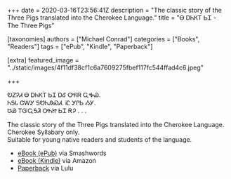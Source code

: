 +++
date = 2020-03-16T23:56:41Z
description = "The classic story of the Three Pigs translated into the Cherokee Language."
title = "Ꮎ ᎠᏂᏦᎢ ᏏᏆ - The Three Pigs"

[taxonomies]
authors = ["Michael Conrad"]
categories = ["Books", "Readers"]
tags = ["ePub", "Kindle", "Paperback"]

[extra]
featured_image = "../static/images/4f11df38cf1c6a7609275fbef117fc544ffad4c6.jpeg"

+++

ᎧᏃᎮᏗ Ꮎ ᎠᏂᏦᎢ ᏏᏆ ᎠᎴ ᎤᏲᏒ ᏩᎭᏯ.  
ᏂᎦᏓ ᏣᎳᎩ ᎦᏬᏂᎯᏍᏗ. ᎥᏝ ᎩᎵᏏ ᏱᎩ.  
ᏌᏊ ᎢᏳᏩᎦᏘ ᎤᏂᏥ ᏏᏆ ᎡᎮ . . .
<!-- more -->  
The classic story of the Three Pigs translated into the Cherokee Language.  
Cherokee Syllabary only.  
Suitable for young native readers and students of the language.

* [eBook (ePub)](https://www.smashwords.com/books/view/556609) via Smashwords
* [eBook (Kindle)](https://www.amazon.com/dp/B010Y769XA) via Amazon
* [Paperback](http://www.lulu.com/shop/michael-joyner/na-anijoi-sigwa-the-three-pigs/paperback/product-22265943.html) via Lulu